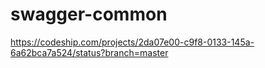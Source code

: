 # swagger-common
https://codeship.com/projects/2da07e00-c9f8-0133-145a-6a62bca7a524/status?branch=master
